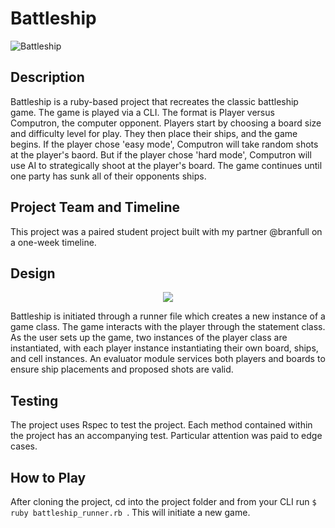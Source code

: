 # Battleship
![Battleship](https://user-images.githubusercontent.com/76889420/121446608-1eba6c80-c951-11eb-8533-d8b9d0e5f35d.png)

## Description  
Battleship is a ruby-based project that recreates the classic battleship game. The game is played via a CLI. The format is Player versus Computron, the computer opponent. Players start by choosing a board size and difficulty level for play. They then place their ships, and the game begins. If the player chose 'easy mode', Computron will take random shots at the player's baord. But if the player chose 'hard mode', Computron will use AI to strategically shoot at the player's board. The game continues until one party has sunk all of their opponents ships.

## Project Team and Timeline
This project was a paired student project built with my partner @branfull on a one-week timeline.

## Design  

<p align="center">
  <img src="https://user-images.githubusercontent.com/76889420/121447084-334b3480-c952-11eb-863d-a6ca933af210.png" />
</p>   

Battleship is initiated through a runner file which creates a new instance of a game class. The game interacts with the player through the statement class. As the user sets up the game, two instances of the player class are instantiated, with each player instance instantiating their own board, ships, and cell instances. An evaluator module services both players and boards to ensure ship placements and proposed shots are valid.

## Testing  
The project uses Rspec to test the project. Each method contained within the project has an accompanying test. Particular attention was paid to edge cases.

## How to Play

After cloning the project, cd into the project folder and from your CLI run ```$ ruby battleship_runner.rb ```. This will initiate a new game.
